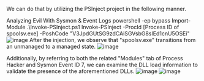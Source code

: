 We can do that by utilizing the PSInject project in the following manner.

  Analyzing Evil With Sysmon & Event Logs
 powershell -ep bypass
 Import-Module .\Invoke-PSInject.ps1
 Invoke-PSInject -ProcId [Process ID of spoolsv.exe] -PoshCode "V3JpdGUtSG9zdCAiSGVsbG8sIEd1cnU5OSEi"
 ![image](https://github.com/vadaysakiv/windows-Event-Logs-/assets/90182273/bcfc17bc-b463-43e9-8b2b-3ed4e42149a9)
After the injection, we observe that "spoolsv.exe" transitions from an unmanaged to a managed state.
![image](https://github.com/vadaysakiv/windows-Event-Logs-/assets/90182273/7b6c652f-d337-4ef9-ba9b-a90934bf86a3)

Additionally, by referring to both the related "Modules" tab of Process Hacker and Sysmon Event ID 7, we can examine the DLL load information to validate the presence of the aforementioned DLLs.
![image](https://github.com/vadaysakiv/windows-Event-Logs-/assets/90182273/b5ecbbda-8121-4ac5-82ae-2391f01925dc)
![image](https://github.com/vadaysakiv/windows-Event-Logs-/assets/90182273/40eb2ba3-f54c-4929-ab19-9a237cece60a)
